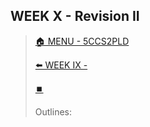 ## WEEK X - Revision II

>[🏠 MENU - 5CCS2PLD](year2/5ccs2pld.md)
>
>[⬅️ WEEK IX - ](year2/5ccs2pld/w9.md)
>
>[⏹️](year2/5ccs2pld/w10.md)
>
>Outlines:
>
>